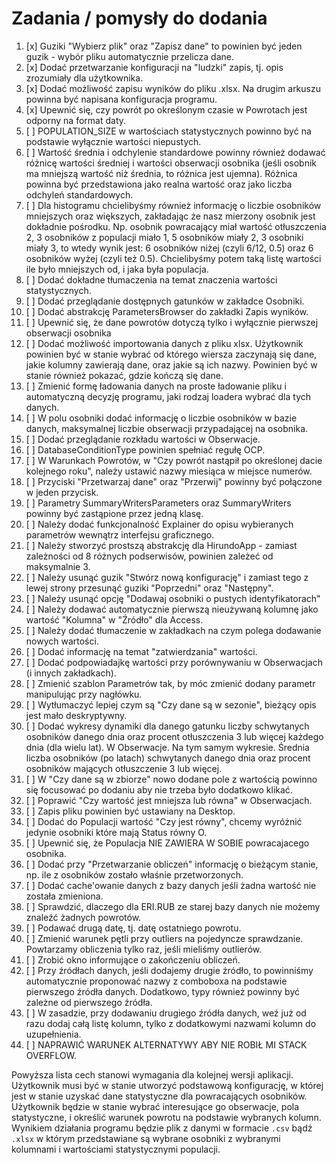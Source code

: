 # Zadania / pomysły do dodania

1.  [x] Guziki "Wybierz plik" oraz "Zapisz dane" to powinien być jeden guzik - wybór pliku automatycznie przelicza dane.
2.  [x] Dodać przetwarzanie konfiguracji na "ludzki" zapis, tj. opis zrozumiały dla użytkownika.
3.  [x] Dodać możliwość zapisu wyników do pliku .xlsx. Na drugim arkuszu powinna być napisana konfiguracja programu.
4.  [x] Upewnić się, czy powrót po określonym czasie w Powrotach jest odporny na format daty.
5.  [ ] POPULATION_SIZE w wartościach statystycznych powinno być na podstawie wyłącznie wartości niepustych.
6.  [ ] Wartość średnia i odchylenie standardowe powinny również dodawać różnicę wartości średniej i wartości obserwacji osobnika (jeśli osobnik ma mniejszą wartość niż średnia, to różnica jest ujemna). Różnica powinna być przedstawiona jako realna wartość oraz jako liczba odchyleń standardowych.
7.  [ ] Dla histogramu chcielibyśmy również informację o liczbie osobników mniejszych oraz większych, zakładając że nasz mierzony osobnik jest dokładnie pośrodku. Np. osobnik powracający miał wartość otłuszczenia 2, 3 osobników z populacji miało 1, 5 osobników miały 2, 3 osobniki miały 3, to wtedy wynik jest: 6 osobników niżej (czyli 6/12, 0.5) oraz 6 osobników wyżej (czyli też 0.5). Chcielibyśmy potem taką listę wartości ile było mniejszych od, i jaka była populacja.
8.  [ ] Dodać dokładne tłumaczenia na temat znaczenia wartości statystycznych.
9.  [ ] Dodać przeglądanie dostępnych gatunków w zakładce Osobniki.
10. [ ] Dodać abstrakcję ParametersBrowser do zakładki Zapis wyników.
11. [ ] Upewnić się, że dane powrotów dotyczą tylko i wyłącznie pierwszej obserwacji osobnika
12. [ ] Dodać możliwość importowania danych z pliku xlsx. Użytkownik powinien być w stanie wybrać od którego wiersza zaczynają się dane, jakie kolumny zawierają dane, oraz jakie są ich nazwy. Powinien być w stanie również pokazać, gdzie kończą się dane.
13. [ ] Zmienić formę ładowania danych na proste ładowanie pliku i automatyczną decyzję programu, jaki rodzaj loadera wybrać dla tych danych.
14. [ ] W polu osobniki dodać informację o liczbie osobników w bazie danych, maksymalnej liczbie obserwacji przypadającej na osobnika.
15. [ ] Dodać przeglądanie rozkładu wartości w Obserwacje.
16. [ ] DatabaseConditionType powinien spełniać regułę OCP.
17. [ ] W Warunkach Powrotów, w "Czy powrót nastąpił po określonej dacie kolejnego roku", należy ustawić nazwy miesiąca w miejsce numerów.
18. [ ] Przyciski "Przetwarzaj dane" oraz "Przerwij" powinny być połączone w jeden przycisk.
19. [ ] Parametry SummaryWritersParameters oraz SummaryWriters powinny być zastąpione przez jedną klasę.
20. [ ] Należy dodać funkcjonalność Explainer do opisu wybieranych parametrów wewnątrz interfejsu graficznego.
21. [ ] Należy stworzyć prostszą abstrakcję dla HirundoApp - zamiast zależności od 8 różnych podserwisów, powinien zależeć od maksymalnie 3.
22. [ ] Należy usunąć guzik "Stwórz nową konfigurację" i zamiast tego z lewej strony przesunąć guziki "Poprzedni" oraz "Następny".
23. [ ] Należy usunąć opcję "Dodawaj osobniki o pustych identyfikatorach"
24. [ ] Należy dodawać automatycznie pierwszą nieużywaną kolumnę jako wartość "Kolumna" w "Źródło" dla Access.
25. [ ] Należy dodać tłumaczenie w zakładkach na czym polega dodawanie nowych wartości.
26. [ ] Dodać informację na temat "zatwierdzania" wartości.
27. [ ] Dodać podpowiadajkę wartości przy porównywaniu w Obserwacjach (i innych zakładkach).
28. [ ] Zmienić szablon Parametrów tak, by móc zmienić dodany parametr manipulując przy nagłówku.
29. [ ] Wytłumaczyć lepiej czym są "Czy dane są w sezonie", bieżący opis jest mało deskryptywny.
30. [ ] Dodać wykresy dynamiki dla danego gatunku liczby schwytanych osobników danego dnia oraz procent otłuszczenia 3 lub więcej każdego dnia (dla wielu lat). W Obserwacje. Na tym samym wykresie. Średnia liczba osobników (po latach) schwytanych danego dnia oraz procent osobników mających otłuszczenie 3 lub więcej.
31. [ ] W "Czy dane są w zbiorze" nowo dodane pole z wartością powinno się focusować po dodaniu aby nie trzeba było dodatkowo klikać.
32. [ ] Poprawić "Czy wartość jest mniejsza lub równa" w Obserwacjach.
33. [ ] Zapis pliku powinien być ustawiany na Desktop.
34. [ ] Dodać do Populacji wartość "Czy jest równy", chcemy wyróżnić jedynie osobniki które mają Status równy O.
35. [ ] Upewnić się, że Populacja NIE ZAWIERA W SOBIE powracajacego osobnika.
36. [ ] Dodać przy "Przetwarzanie obliczeń" informację o bieżącym stanie, np. ile z osobników zostało właśnie przetworzonych.
37. [ ] Dodać cache'owanie danych z bazy danych jeśli żadna wartość nie została zmieniona.
38. [ ] Sprawdzić, dlaczego dla ERI.RUB ze starej bazy danych nie możemy znaleźć żadnych powrotów.
39. [ ] Podawać drugą datę, tj. datę ostatniego powrotu.
40. [ ] Zmienić warunek pętli przy outliers na pojedyncze sprawdzanie. Powtarzamy obliczenia tylko raz, jeśli mieliśmy outlierów.
41. [ ] Zrobić okno informujące o zakończeniu obliczeń.
42. [ ] Przy źródłach danych, jeśli dodajemy drugie źródło, to powinniśmy automatycznie proponować nazwy z comboboxa na podstawie pierwszego źródła danych. Dodatkowo, typy również powinny być zależne od pierwszego źródła.
43. [ ] W zasadzie, przy dodawaniu drugiego źródła danych, weź już od razu dodaj całą listę kolumn, tylko z dodatkowymi nazwami kolumn do uzupełnienia.
44. [ ] NAPRAWIĆ WARUNEK ALTERNATYWY ABY NIE ROBIŁ MI STACK OVERFLOW.

Powyższa lista cech stanowi wymagania dla kolejnej wersji aplikacji. Użytkownik musi być w stanie utworzyć podstawową konfigurację, w której jest w stanie uzyskać dane statystyczne dla powracających osobników. Użytkownik będzie w stanie wybrać interesujące go obserwacje, pola statystyczne, i określić warunek powrotu na podstawie wybranych kolumn. Wynikiem działania programu będzie plik z danymi w formacie `.csv` bądź `.xlsx` w którym przedstawiane są wybrane osobniki z wybranymi kolumnami i wartościami statystycznymi populacji.
